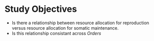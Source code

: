 # Study Objectives

- Is there a relationship between resource allocation for reproduction versus resource allocation for somatic maintenance.
- Is this relationship consistant across _Orders_
